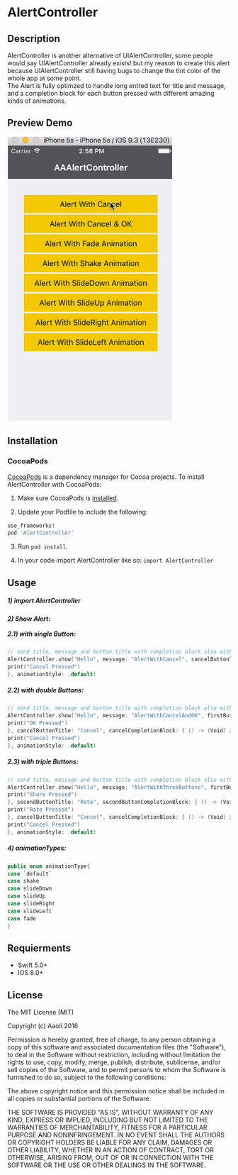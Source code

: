 # AlertController

## Description
AlertController is another alternative of UIAlertController, some people would say UIAlertController already exists! but my reason to create this alert because UIAlertController still having bugs to change the tint color of the whole app at some point.<br/>
The Alert is fully optimzed to handle long entred text for title and message, and a completion block for each button pressed with different amazing kinds of animations.

## Preview Demo
<img src="https://raw.githubusercontent.com/AaoIi/AAAlertController/master/demo1.gif">

## Installation

### CocoaPods
[CocoaPods][] is a dependency manager for Cocoa projects. To install AlertController with CocoaPods:

1. Make sure CocoaPods is [installed][CocoaPods Installation].

2. Update your Podfile to include the following:

``` ruby
use_frameworks!
pod 'AlertController'
```

3. Run `pod install`.

[CocoaPods]: https://cocoapods.org
[CocoaPods Installation]: https://guides.cocoapods.org/using/getting-started.html#getting-started

4. In your code import AlertController like so:
`import AlertController`

## Usage ##
##### 1) import AlertController <br/>
##### 2) Show Alert:<br/><br/> 2.1) with single Button:<br/>

```swift
// send title, message and button title with completion block also with your prefered animation
AlertController.show("Hello", message: "AlertWithCancel", cancelButtonTitle: "Cancel", completionBlock: { () -> (Void) in
print("Cancel Pressed")
}, animationStyle: .default)
```

##### 2.2) with double Buttons:<br/> 

```swift
// send title, message and button title with completion block also with your prefered animation
AlertController.show("Hello", message: "AlertWithCancelAndOK", firstButtonTitle: "OK", firstActionCompletion: { () -> (Void) in
print("OK Pressed")
}, cancelButtonTitle: "Cancel", cancelCompletionBlock: { () -> (Void) in
print("Cancel Pressed")
}, animationStyle: .default)
```

##### 2.3) with triple Buttons:<br/> 

```swift
// send title, message and button title with completion block also with your prefered animation
AlertController.show("Hello", message: "AlertWithThreeButtons", firstButtonTitle: "Share", firstButtonCompletionBlock: { () -> (Void) in
print("Share Pressed")
}, secondButtonTitle: "Rate", secondButtonCompletionBlock: { () -> (Void) in
print("Rate Pressed")
}, cancelButtonTitle: "Cancel", cancelCompletionBlock: { () -> (Void) in
print("Cancel Pressed")
}, animationStyle: .default)
```

##### 4) animationTypes:<br/> 

```swift
public enum animationType{
case `default`
case shake
case slideDown
case slideUp
case slideRight
case slideLeft
case fade
}
```

## Requierments ##
* Swift 5.0+
* IOS 8.0+

## License ##

The MIT License (MIT)

Copyright (c) AaoIi 2016

Permission is hereby granted, free of charge, to any person obtaining a copy of this software and associated documentation files (the "Software"), to deal in the Software without restriction, including without limitation the rights to use, copy, modify, merge, publish, distribute, sublicense, and/or sell copies of the Software, and to permit persons to whom the Software is furnished to do so, subject to the following conditions:

The above copyright notice and this permission notice shall be included in all copies or substantial portions of the Software.

THE SOFTWARE IS PROVIDED "AS IS", WITHOUT WARRANTY OF ANY KIND, EXPRESS OR IMPLIED, INCLUDING BUT NOT LIMITED TO THE WARRANTIES OF MERCHANTABILITY, FITNESS FOR A PARTICULAR PURPOSE AND NONINFRINGEMENT. IN NO EVENT SHALL THE AUTHORS OR COPYRIGHT HOLDERS BE LIABLE FOR ANY CLAIM, DAMAGES OR OTHER LIABILITY, WHETHER IN AN ACTION OF CONTRACT, TORT OR OTHERWISE, ARISING FROM, OUT OF OR IN CONNECTION WITH THE SOFTWARE OR THE USE OR OTHER DEALINGS IN THE SOFTWARE.
